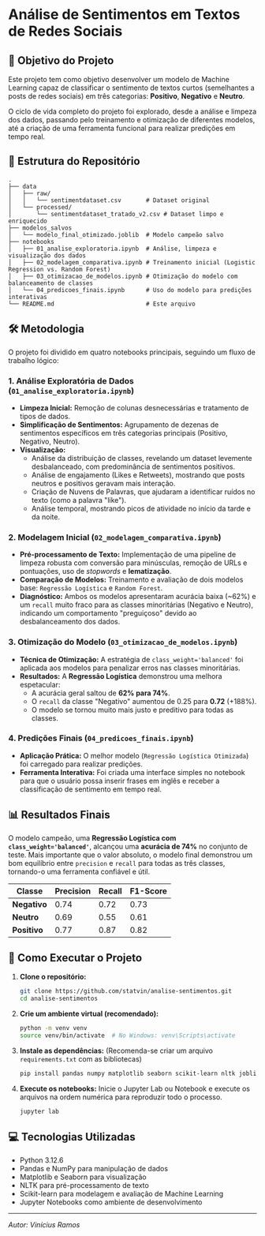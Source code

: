 # Análise de Sentimentos em Textos de Redes Sociais

## 🎯 Objetivo do Projeto

Este projeto tem como objetivo desenvolver um modelo de Machine Learning capaz de classificar o sentimento de textos curtos (semelhantes a posts de redes sociais) em três categorias: **Positivo**, **Negativo** e **Neutro**.

O ciclo de vida completo do projeto foi explorado, desde a análise e limpeza dos dados, passando pelo treinamento e otimização de diferentes modelos, até a criação de uma ferramenta funcional para realizar predições em tempo real.

## 📂 Estrutura do Repositório

```
.
├── data
│   ├── raw/
│   │   └── sentimentdataset.csv       # Dataset original
│   └── processed/
│       └── sentimentdataset_tratado_v2.csv # Dataset limpo e enriquecido
├── modelos_salvos
│   └── modelo_final_otimizado.joblib  # Modelo campeão salvo
├── notebooks
│   ├── 01_analise_exploratoria.ipynb  # Análise, limpeza e visualização dos dados
│   ├── 02_modelagem_comparativa.ipynb # Treinamento inicial (Logistic Regression vs. Random Forest)
│   ├── 03_otimizacao_de_modelos.ipynb # Otimização do modelo com balanceamento de classes
│   └── 04_predicoes_finais.ipynb      # Uso do modelo para predições interativas
└── README.md                          # Este arquivo
```

## 🛠️ Metodologia

O projeto foi dividido em quatro notebooks principais, seguindo um fluxo de trabalho lógico:

### 1. Análise Exploratória de Dados (`01_analise_exploratoria.ipynb`)
- **Limpeza Inicial:** Remoção de colunas desnecessárias e tratamento de tipos de dados.
- **Simplificação de Sentimentos:** Agrupamento de dezenas de sentimentos específicos em três categorias principais (Positivo, Negativo, Neutro).
- **Visualização:**
  - Análise da distribuição de classes, revelando um dataset levemente desbalanceado, com predominância de sentimentos positivos.
  - Análise de engajamento (Likes e Retweets), mostrando que posts neutros e positivos geravam mais interação.
  - Criação de Nuvens de Palavras, que ajudaram a identificar ruídos no texto (como a palavra "like").
  - Análise temporal, mostrando picos de atividade no início da tarde e da noite.

### 2. Modelagem Inicial (`02_modelagem_comparativa.ipynb`)
- **Pré-processamento de Texto:** Implementação de uma pipeline de limpeza robusta com conversão para minúsculas, remoção de URLs e pontuações, uso de *stopwords* e **lematização**.
- **Comparação de Modelos:** Treinamento e avaliação de dois modelos base: `Regressão Logística` e `Random Forest`.
- **Diagnóstico:** Ambos os modelos apresentaram acurácia baixa (~62%) e um `recall` muito fraco para as classes minoritárias (Negativo e Neutro), indicando um comportamento "preguiçoso" devido ao desbalanceamento dos dados.

### 3. Otimização do Modelo (`03_otimizacao_de_modelos.ipynb`)
- **Técnica de Otimização:** A estratégia de `class_weight='balanced'` foi aplicada aos modelos para penalizar erros nas classes minoritárias.
- **Resultados:** A **Regressão Logística** demonstrou uma melhora espetacular:
  - A acurácia geral saltou de **62% para 74%**.
  - O `recall` da classe "Negativo" aumentou de 0.25 para **0.72** (+188%).
  - O modelo se tornou muito mais justo e preditivo para todas as classes.

### 4. Predições Finais (`04_predicoes_finais.ipynb`)
- **Aplicação Prática:** O melhor modelo (`Regressão Logística Otimizada`) foi carregado para realizar predições.
- **Ferramenta Interativa:** Foi criada uma interface simples no notebook para que o usuário possa inserir frases em inglês e receber a classificação de sentimento em tempo real.

## 📊 Resultados Finais

O modelo campeão, uma **Regressão Logística com `class_weight='balanced'`**, alcançou uma **acurácia de 74%** no conjunto de teste. Mais importante que o valor absoluto, o modelo final demonstrou um bom equilíbrio entre `precision` e `recall` para todas as três classes, tornando-o uma ferramenta confiável e útil.

| Classe | Precision | Recall | F1-Score |
|---|---|---|---|
| **Negativo** | 0.74 | 0.72 | 0.73 |
| **Neutro** | 0.69 | 0.55 | 0.61 |
| **Positivo** | 0.77 | 0.87 | 0.82 |

## 🚀 Como Executar o Projeto

1.  **Clone o repositório:**
    ```bash
    git clone https://github.com/statvin/analise-sentimentos.git
    cd analise-sentimentos
    ```

2.  **Crie um ambiente virtual (recomendado):**
    ```bash
    python -m venv venv
    source venv/bin/activate  # No Windows: venv\Scripts\activate
    ```

3.  **Instale as dependências:**
    (Recomenda-se criar um arquivo `requirements.txt` com as bibliotecas)
    ```bash
    pip install pandas numpy matplotlib seaborn scikit-learn nltk joblib jupyter
    ```

4.  **Execute os notebooks:**
    Inicie o Jupyter Lab ou Notebook e execute os arquivos na ordem numérica para reproduzir todo o processo.
    ```bash
    jupyter lab
    ```

## 💻 Tecnologias Utilizadas

- Python 3.12.6
- Pandas e NumPy para manipulação de dados
- Matplotlib e Seaborn para visualização
- NLTK para pré-processamento de texto
- Scikit-learn para modelagem e avaliação de Machine Learning
- Jupyter Notebooks como ambiente de desenvolvimento

---
*Autor: Vinícius Ramos*
